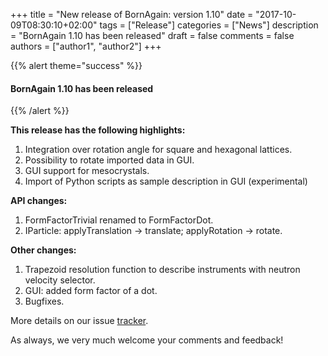 +++
title = "New release of BornAgain: version 1.10"
date = "2017-10-09T08:30:10+02:00"
tags = ["Release"]
categories = ["News"]
description = "BornAgain 1.10 has been released"
draft = false
comments = false
authors = ["author1", "author2"]
+++

{{% alert theme="success" %}}
#### BornAgain 1.10 has been released
{{% /alert %}}


**This release has the following highlights:**

1. Integration over rotation angle for square and hexagonal lattices.
1. Possibility to rotate imported data in GUI.
1. GUI support for mesocrystals.
1. Import of Python scripts as sample description in GUI (experimental)

**API changes:**

1. FormFactorTrivial renamed to FormFactorDot.
1. IParticle: applyTranslation -> translate; applyRotation -> rotate.

**Other changes:**

1. Trapezoid resolution function to describe instruments with neutron velocity selector.
1. GUI: added form factor of a dot.
1. Bugfixes.

More details on our issue [tracker](http://apps.jcns.fz-juelich.de/redmine/versions/42).

As always, we very much welcome your comments and feedback!